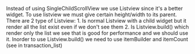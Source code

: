 Instead of using SingleChildScrollView we use Listview
since it's a better widget.
To use listview we must give certain height/width to
its parent.
There are 2 type of Listview:
    1. Is normal Listview with
a child widget but it render all the list exist even if
we don't see them
    2. Is Listview.build() which render only the list we see
that is good for performance and we should use it.
Inorder to use Listview.build() we need to use
itemBuilder and itemCount (see in transaction_list)